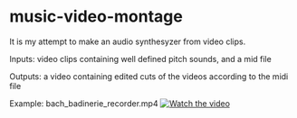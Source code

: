 # music-video-montage

It is my attempt to make an audio synthesyzer from video clips.

Inputs: video clips containing well defined pitch sounds, and a mid file


Outputs: a video containing edited cuts of the videos according to the midi file


Example:
bach_badinerie_recorder.mp4
[![Watch the video](https://img.shields.io/badge/Watch%20the%20video-Play-blue)](https://github.com/jonathanalis/music-video-montage/raw/main/bach_badinerie_recorder.mp4)

